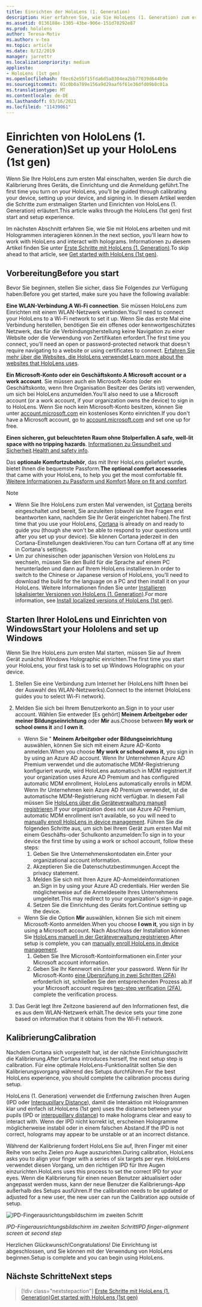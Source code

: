 ```yaml
---
title: Einrichten der HoloLens (1. Generation)
description: Hier erfahren Sie, wie Sie HoloLens (1. Generation) zum ersten Mal über ein Wi-Fi-Netzwerk mit einem Microsoft (MSA)- oder einem Azure Active Directory (AAD)-Konto einrichten.
ms.assetid: 0136188e-1305-43be-906e-151d70292e87
ms.prod: hololens
author: Teresa-Motiv
ms.author: v-tea
ms.topic: article
ms.date: 8/12/2019
manager: jarrettr
ms.localizationpriority: medium
appliesto:
- HoloLens (1st gen)
ms.openlocfilehash: f0ec62e55f15fda6d5a8304ea2bb77039d644b9e
ms.sourcegitcommit: 01c0b0a789e156a9d29aaf6f61e36dfd09b8c01a
ms.translationtype: MT
ms.contentlocale: de-DE
ms.lasthandoff: 03/16/2021
ms.locfileid: "11439061"
---
```

# <a name="set-up-your-hololens-1st-gen"></a><span data-ttu-id="3643f-103">Einrichten von HoloLens (1. Generation)</span><span class="sxs-lookup"><span data-stu-id="3643f-103">Set up your HoloLens (1st gen)</span></span>

<span data-ttu-id="3643f-104">Wenn Sie Ihre HoloLens zum ersten Mal einschalten, werden Sie durch die Kalibrierung Ihres Geräts, die Einrichtung und die Anmeldung geführt.</span><span class="sxs-lookup"><span data-stu-id="3643f-104">The first time you turn on your HoloLens, you'll be guided through calibrating your device, setting up your device, and signing in.</span></span>  <span data-ttu-id="3643f-105">In diesem Artikel werden die Schritte zum erstmaligen Starten und Einrichten von HoloLens (1. Generation) erläutert.</span><span class="sxs-lookup"><span data-stu-id="3643f-105">This article walks through the HoloLens (1st gen) first start and setup experience.</span></span>

<span data-ttu-id="3643f-106">Im nächsten Abschnitt erfahren Sie, wie Sie mit HoloLens arbeiten und mit Hologrammen interagieren können.</span><span class="sxs-lookup"><span data-stu-id="3643f-106">In the next section, you'll learn how to work with HoloLens and interact with holograms.</span></span> <span data-ttu-id="3643f-107">Informationen zu diesem Artikel finden Sie unter [Erste Schritte mit HoloLens (1. Generation)](hololens1-basic-usage.md).</span><span class="sxs-lookup"><span data-stu-id="3643f-107">To skip ahead to that article, see [Get started with HoloLens (1st gen)](hololens1-basic-usage.md).</span></span>

## <a name="before-you-start"></a><span data-ttu-id="3643f-108">Vorbereitung</span><span class="sxs-lookup"><span data-stu-id="3643f-108">Before you start</span></span>

<span data-ttu-id="3643f-109">Bevor Sie beginnen, stellen Sie sicher, dass Sie Folgendes zur Verfügung haben:</span><span class="sxs-lookup"><span data-stu-id="3643f-109">Before you get started, make sure you have the following available:</span></span>

<span data-ttu-id="3643f-110">**Eine WLAN-Verbindung**.</span><span class="sxs-lookup"><span data-stu-id="3643f-110">**A Wi-Fi connection**.</span></span> <span data-ttu-id="3643f-111">Sie müssen HoloLens zum Einrichten mit einem WLAN-Netzwerk verbinden.</span><span class="sxs-lookup"><span data-stu-id="3643f-111">You'll need to connect your HoloLens to a Wi-Fi network to set it up.</span></span> <span data-ttu-id="3643f-112">Wenn Sie das erste Mal eine Verbindung herstellen, benötigen Sie ein offenes oder kennwortgeschütztes Netzwerk, das für die Verbindungsherstellung keine Navigation zu einer Website oder die Verwendung von Zertifikaten erfordert.</span><span class="sxs-lookup"><span data-stu-id="3643f-112">The first time you connect, you'll need an open or password-protected network that doesn't require navigating to a website or using certificates to connect.</span></span> <span data-ttu-id="3643f-113">[Erfahren Sie mehr über die Websites, die HoloLens verwendet](hololens-offline.md).</span><span class="sxs-lookup"><span data-stu-id="3643f-113">[Learn more about the websites that HoloLens uses](hololens-offline.md).</span></span>

<span data-ttu-id="3643f-114">**Ein Microsoft-Konto oder ein Geschäftskonto**.</span><span class="sxs-lookup"><span data-stu-id="3643f-114">**A Microsoft account or a work account**.</span></span> <span data-ttu-id="3643f-115">Sie müssen auch ein Microsoft-Konto (oder ein Geschäftskonto, wenn Ihre Organisation Besitzer des Geräts ist) verwenden, um sich bei HoloLens anzumelden.</span><span class="sxs-lookup"><span data-stu-id="3643f-115">You'll also need to use a Microsoft account (or a work account, if your organization owns the device) to sign in to HoloLens.</span></span> <span data-ttu-id="3643f-116">Wenn Sie noch kein Microsoft-Konto besitzen, können Sie unter [account.microsoft.com](https://account.microsoft.com) ein kostenloses Konto einrichten.</span><span class="sxs-lookup"><span data-stu-id="3643f-116">If you don't have a Microsoft account, go to [account.microsoft.com](https://account.microsoft.com) and set one up for free.</span></span>

<span data-ttu-id="3643f-117">**Einen sicheren, gut beleuchteten Raum ohne Stolperfallen**.</span><span class="sxs-lookup"><span data-stu-id="3643f-117">**A safe, well-lit space with no tripping hazards**.</span></span> <span data-ttu-id="3643f-118">[Informationen zu Gesundheit und Sicherheit](https://go.microsoft.com/fwlink/p/?LinkId=746661).</span><span class="sxs-lookup"><span data-stu-id="3643f-118">[Health and safety info](https://go.microsoft.com/fwlink/p/?LinkId=746661).</span></span>

<span data-ttu-id="3643f-119">Das **optionale Komfortzubehör**, das mit Ihrer HoloLens geliefert wurde, bietet Ihnen die bequemste Passform.</span><span class="sxs-lookup"><span data-stu-id="3643f-119">**The optional comfort accessories** that came with your HoloLens, to help you get the most comfortable fit.</span></span> <span data-ttu-id="3643f-120">[Weitere Informationen zu Passform und Komfort](https://support.microsoft.com/help/12632/hololens-fit-your-hololens).</span><span class="sxs-lookup"><span data-stu-id="3643f-120">[More on fit and comfort](https://support.microsoft.com/help/12632/hololens-fit-your-hololens).</span></span>

> [!NOTE]
>  
> - <span data-ttu-id="3643f-121">Wenn Sie Ihre HoloLens zum ersten Mal verwenden, ist [Cortana](hololens-cortana.md) bereits eingeschaltet und bereit, Sie anzuleiten (obwohl sie Ihre Fragen erst beantworten kann, nachdem Sie Ihr Gerät eingerichtet haben).</span><span class="sxs-lookup"><span data-stu-id="3643f-121">The first time that you use your HoloLens, [Cortana](hololens-cortana.md) is already on and ready to guide you (though she won't be able to respond to your questions until after you set up your device).</span></span> <span data-ttu-id="3643f-122">Sie können Cortana jederzeit in den Cortana-Einstellungen deaktivieren.</span><span class="sxs-lookup"><span data-stu-id="3643f-122">You can turn Cortana off at any time in Cortana's settings.</span></span>
> - <span data-ttu-id="3643f-123">Um zur chinesischen oder japanischen Version von HoloLens zu wechseln, müssen Sie den Build für die Sprache auf einem PC herunterladen und dann auf Ihrem HoloLens installieren.</span><span class="sxs-lookup"><span data-stu-id="3643f-123">In order to switch to the Chinese or Japanese version of HoloLens, you’ll need to download the build for the language on a PC and then install it on your HoloLens.</span></span> <span data-ttu-id="3643f-124">Weitere Informationen finden Sie unter [Installieren lokalisierter Versionen von HoloLens (1. Generation)](hololens1-install-localized.md).</span><span class="sxs-lookup"><span data-stu-id="3643f-124">For more information, see [Install localized versions of HoloLens (1st gen)](hololens1-install-localized.md).</span></span>

## <a name="start-your-hololens-and-set-up-windows"></a><span data-ttu-id="3643f-125">Starten Ihrer HoloLens und Einrichten von Windows</span><span class="sxs-lookup"><span data-stu-id="3643f-125">Start your Hololens and set up Windows</span></span>

<span data-ttu-id="3643f-126">Wenn Sie Ihre HoloLens zum ersten Mal starten, müssen Sie auf Ihrem Gerät zunächst Windows Holographic einrichten.</span><span class="sxs-lookup"><span data-stu-id="3643f-126">The first time you start your HoloLens, your first task is to set up Windows Holographic on your device.</span></span>

1. <span data-ttu-id="3643f-127">Stellen Sie eine Verbindung zum Internet her (HoloLens hilft Ihnen bei der Auswahl des WLAN-Netzwerks).</span><span class="sxs-lookup"><span data-stu-id="3643f-127">Connect to the internet (HoloLens guides you to select Wi-Fi network).</span></span>

1. <span data-ttu-id="3643f-128">Melden Sie sich bei Ihrem Benutzerkonto an.</span><span class="sxs-lookup"><span data-stu-id="3643f-128">Sign in to your user account.</span></span> <span data-ttu-id="3643f-129">Wählen Sie entweder [Es gehört] **Meinem Arbeitgeber oder meiner Bildungseinrichtung** oder **Mir** aus.</span><span class="sxs-lookup"><span data-stu-id="3643f-129">Choose between **My work or school owns it** and **I own it**.</span></span>
    - <span data-ttu-id="3643f-130">Wenn Sie " **Meinem Arbeitgeber oder Bildungseinrichtung** auswählen, können Sie sich mit einem Azure AD-Konto anmelden.</span><span class="sxs-lookup"><span data-stu-id="3643f-130">When you choose **My work or school owns it**, you sign in by using an Azure AD account.</span></span> <span data-ttu-id="3643f-131">Wenn Ihr Unternehmen Azure AD Premium verwendet und die automatische MDM-Registrierung konfiguriert wurde, wird HoloLens automatisch in MDM registriert.</span><span class="sxs-lookup"><span data-stu-id="3643f-131">If your organization uses Azure AD Premium and has configured automatic MDM enrollment, HoloLens automatically enrolls in MDM.</span></span> <span data-ttu-id="3643f-132">Wenn Ihr Unternehmen kein Azure AD Premium verwendet, ist die automatische MDM-Registrierung nicht verfügbar. In diesem Fall müssen Sie [HoloLens über die Geräteverwaltung manuell registrieren](hololens-enroll-mdm.md#different-ways-to-enroll).</span><span class="sxs-lookup"><span data-stu-id="3643f-132">If your organization does not use Azure AD Premium, automatic MDM enrollment isn't available, so you will need to [manually enroll HoloLens in device management](hololens-enroll-mdm.md#different-ways-to-enroll).</span></span> <span data-ttu-id="3643f-133">Führen Sie die folgenden Schritte aus, um sich bei Ihrem Gerät zum ersten Mal mit einem Geschäfts-oder Schulkonto anzumelden:</span><span class="sxs-lookup"><span data-stu-id="3643f-133">To sign in to your device the first time by using a work or school account, follow these steps:</span></span>
        1. <span data-ttu-id="3643f-134">Geben Sie Ihre Unternehmenskontodaten ein.</span><span class="sxs-lookup"><span data-stu-id="3643f-134">Enter your organizational account information.</span></span>
        1. <span data-ttu-id="3643f-135">Akzeptieren Sie die Datenschutzbestimmungen.</span><span class="sxs-lookup"><span data-stu-id="3643f-135">Accept the privacy statement.</span></span>
        1. <span data-ttu-id="3643f-136">Melden Sie sich mit Ihren Azure AD-Anmeldeinformationen an.</span><span class="sxs-lookup"><span data-stu-id="3643f-136">Sign in by using your Azure AD credentials.</span></span> <span data-ttu-id="3643f-137">Hier werden Sie möglicherweise auf die Anmeldeseite Ihres Unternehmens umgeleitet.</span><span class="sxs-lookup"><span data-stu-id="3643f-137">This may redirect to your organization's sign-in page.</span></span>
        1. <span data-ttu-id="3643f-138">Setzen Sie die Einrichtung des Geräts fort.</span><span class="sxs-lookup"><span data-stu-id="3643f-138">Continue setting up the device.</span></span>
    - <span data-ttu-id="3643f-139">Wenn Sie die Option **Mir** auswählen, können Sie sich mit einem Microsoft-Konto anmelden.</span><span class="sxs-lookup"><span data-stu-id="3643f-139">When you choose **I own it**, you sign in by using a Microsoft account.</span></span> <span data-ttu-id="3643f-140">Nach Abschluss der Installation können Sie [HoloLens manuell in der Geräteverwaltung registrieren](hololens-enroll-mdm.md#different-ways-to-enroll).</span><span class="sxs-lookup"><span data-stu-id="3643f-140">After setup is complete, you can [manually enroll HoloLens in device management](hololens-enroll-mdm.md#different-ways-to-enroll).</span></span>
        1. <span data-ttu-id="3643f-141">Geben Sie Ihre Microsoft-Kontoinformationen ein.</span><span class="sxs-lookup"><span data-stu-id="3643f-141">Enter your Microsoft account information.</span></span>
        1. <span data-ttu-id="3643f-142">Geben Sie Ihr Kennwort ein.</span><span class="sxs-lookup"><span data-stu-id="3643f-142">Enter your password.</span></span> <span data-ttu-id="3643f-143">Wenn für Ihr Microsoft-Konto [eine Überprüfung in zwei Schritten (2FA)](https://blogs.technet.microsoft.com/microsoft_blog/2013/04/17/microsoft-account-gets-more-secure/) erforderlich ist, schließen Sie den entsprechenden Prozess ab.</span><span class="sxs-lookup"><span data-stu-id="3643f-143">If your Microsoft account requires [two-step verification (2FA)](https://blogs.technet.microsoft.com/microsoft_blog/2013/04/17/microsoft-account-gets-more-secure/), complete the verification process.</span></span>

1. <span data-ttu-id="3643f-144">Das Gerät legt Ihre Zeitzone basierend auf den Informationen fest, die es aus dem WLAN-Netzwerk erhält.</span><span class="sxs-lookup"><span data-stu-id="3643f-144">The device sets your time zone based on information that it obtains from the Wi-Fi network.</span></span>

## <a name="calibration"></a><span data-ttu-id="3643f-145">Kalibrierung</span><span class="sxs-lookup"><span data-stu-id="3643f-145">Calibration</span></span>

<span data-ttu-id="3643f-146">Nachdem Cortana sich vorgestellt hat, ist der nächste Einrichtungsschritt die Kalibrierung.</span><span class="sxs-lookup"><span data-stu-id="3643f-146">After Cortana introduces herself, the next setup step is calibration.</span></span> <span data-ttu-id="3643f-147">Für eine optimale HoloLens-Funktionalität sollten Sie den Kalibrierungsvorgang während des Setups durchführen.</span><span class="sxs-lookup"><span data-stu-id="3643f-147">For the best HoloLens experience, you should complete the calibration process during setup.</span></span>

<span data-ttu-id="3643f-148">HoloLens (1. Generation) verwendet die Entfernung zwischen Ihren Augen (IPD oder [Interpupillary Distance](https://en.wikipedia.org/wiki/Interpupillary_distance)), damit die Interaktion mit Hologrammen klar und einfach ist.</span><span class="sxs-lookup"><span data-stu-id="3643f-148">HoloLens (1st gen) uses the distance between your pupils (IPD or [interpupillary distance](https://en.wikipedia.org/wiki/Interpupillary_distance)) to make holograms clear and easy to interact with.</span></span> <span data-ttu-id="3643f-149">Wenn der IPD nicht korrekt ist, erscheinen Hologramme möglicherweise instabil oder in einem falschen Abstand.</span><span class="sxs-lookup"><span data-stu-id="3643f-149">If the IPD is not correct, holograms may appear to be unstable or at an incorrect distance.</span></span>

<span data-ttu-id="3643f-150">Während der Kalibrierung fordert HoloLens Sie auf, Ihren Finger mit einer Reihe von sechs Zielen pro Auge auszurichten.</span><span class="sxs-lookup"><span data-stu-id="3643f-150">During calibration, HoloLens asks you to align your finger with a series of six targets per eye.</span></span> <span data-ttu-id="3643f-151">HoloLens verwendet diesen Vorgang, um den richtigen IPD für Ihre Augen einzurichten.</span><span class="sxs-lookup"><span data-stu-id="3643f-151">HoloLens uses this process to set the correct IPD for your eyes.</span></span> <span data-ttu-id="3643f-152">Wenn die Kalibrierung für einen neuen Benutzer aktualisiert oder angepasst werden muss, kann der neue Benutzer die Kalibrierungs-App außerhalb des Setups ausführen.</span><span class="sxs-lookup"><span data-stu-id="3643f-152">If the calibration needs to be updated or adjusted for a new user, the new user can run the Calibration app  outside of setup.</span></span>

![IPD-Fingerausrichtungsbildschirm im zweiten Schritt](./images/ipd-finger-alignment-300px.jpg)

*<span data-ttu-id="3643f-154">IPD-Fingerausrichtungsbildschirm im zweiten Schritt</span><span class="sxs-lookup"><span data-stu-id="3643f-154">IPD finger-alignment screen at second step</span></span>*

<span data-ttu-id="3643f-155">Herzlichen Glückwunsch!</span><span class="sxs-lookup"><span data-stu-id="3643f-155">Congratulations!</span></span> <span data-ttu-id="3643f-156">Die Einrichtung ist abgeschlossen, und Sie können mit der Verwendung von HoloLens beginnen.</span><span class="sxs-lookup"><span data-stu-id="3643f-156">Setup is complete and you can begin using HoloLens.</span></span>

## <a name="next-steps"></a><span data-ttu-id="3643f-157">Nächste Schritte</span><span class="sxs-lookup"><span data-stu-id="3643f-157">Next steps</span></span>

> [!div class="nextstepaction"]
> [<span data-ttu-id="3643f-158">Erste Schritte mit HoloLens (1. Generation)</span><span class="sxs-lookup"><span data-stu-id="3643f-158">Get started with HoloLens (1st gen)</span></span>](hololens1-basic-usage.md)
